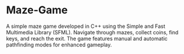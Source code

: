 # Maze-Game
A simple maze game developed in C++ using the Simple and Fast Multimedia Library (SFML). Navigate through mazes, collect coins, find keys, and reach the exit. The game features manual and automatic pathfinding modes for enhanced gameplay.
